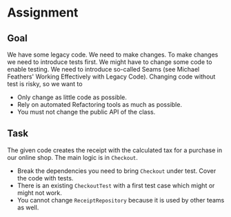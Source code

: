 Assignment
============

Goal
----

We have some legacy code. We need to make changes.
To make changes we need to introduce tests first.
We might have to change some code to enable testing.
We need to introduce so-called Seams (see Michael
Feathers' Working Effectively with Legacy Code).
Changing code without test is risky, so we want to

* Only change as little code as possible.
* Rely on automated Refactoring tools as much as possible.
* You must not change the public API of the class.


Task
----

The given code creates the receipt with the calculated tax
for a purchase in our online shop. The main logic is in `Checkout`.

* Break the dependencies you need to bring `Checkout` under test. Cover the code with tests.
* There is an existing `CheckoutTest` with a first test case which might or might not work.
* You cannot change `ReceiptRepository` because it is used by other teams as well.
